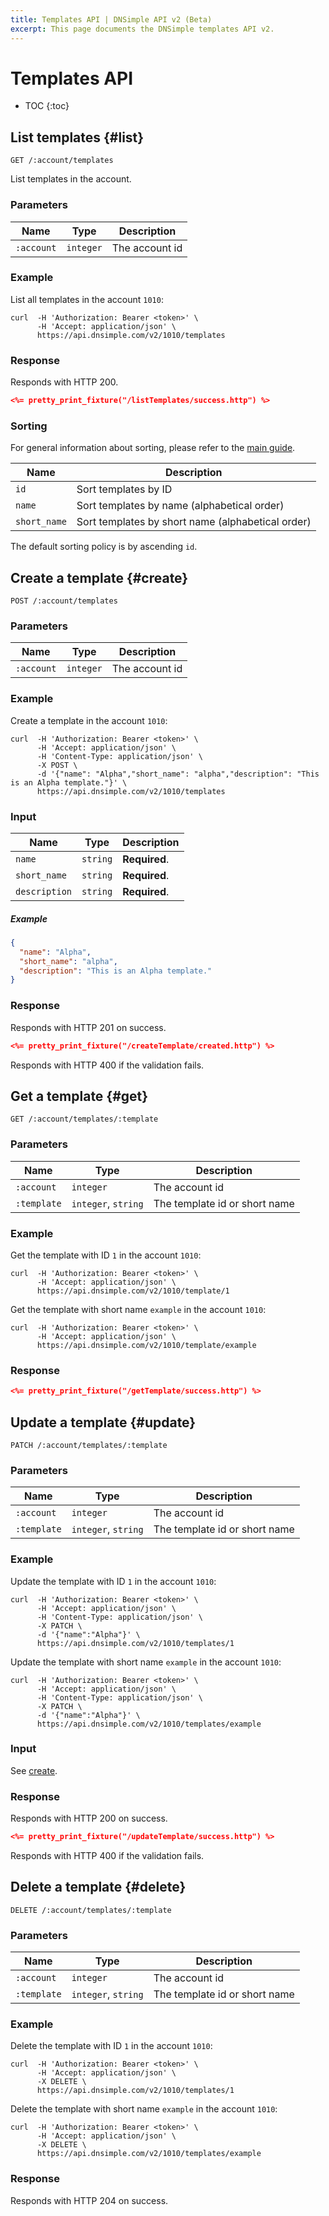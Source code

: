 ```yaml
---
title: Templates API | DNSimple API v2 (Beta)
excerpt: This page documents the DNSimple templates API v2.
---
```


# Templates API

* TOC
{:toc}


## List templates {#list}

    GET /:account/templates

List templates in the account.

### Parameters

Name | Type | Description
-----|------|------------
`:account` | `integer` | The account id

### Example

List all templates in the account `1010`:

    curl  -H 'Authorization: Bearer <token>' \
          -H 'Accept: application/json' \
          https://api.dnsimple.com/v2/1010/templates

### Response

Responds with HTTP 200.

~~~json
<%= pretty_print_fixture("/listTemplates/success.http") %>
~~~

### Sorting

For general information about sorting, please refer to the [main guide](/v2/#sorting).

Name | Description
-----|------------
`id` | Sort templates by ID
`name` | Sort templates by name (alphabetical order)
`short_name` | Sort templates by short name (alphabetical order)

The default sorting policy is by ascending `id`.

## Create a template {#create}

    POST /:account/templates

### Parameters

Name | Type | Description
-----|------|------------
`:account` | `integer` | The account id

### Example

Create a template in the account `1010`:

    curl  -H 'Authorization: Bearer <token>' \
          -H 'Accept: application/json' \
          -H 'Content-Type: application/json' \
          -X POST \
          -d '{"name": "Alpha","short_name": "alpha","description": "This is an Alpha template."}' \
          https://api.dnsimple.com/v2/1010/templates

### Input

Name | Type | Description
-----|------|------------
`name` | `string` | **Required**.
`short_name` | `string` | **Required**.
`description` | `string` | **Required**.

##### Example

~~~json
{
  "name": "Alpha",
  "short_name": "alpha",
  "description": "This is an Alpha template."
}
~~~

### Response

Responds with HTTP 201 on success.

~~~json
<%= pretty_print_fixture("/createTemplate/created.http") %>
~~~

Responds with HTTP 400 if the validation fails.


## Get a template {#get}

    GET /:account/templates/:template

### Parameters

Name | Type | Description
-----|------|------------
`:account` | `integer` | The account id
`:template` | `integer`, `string` | The template id or short name

### Example

Get the template with ID `1` in the account `1010`:

    curl  -H 'Authorization: Bearer <token>' \
          -H 'Accept: application/json' \
          https://api.dnsimple.com/v2/1010/template/1

Get the template with short name `example` in the account `1010`:

    curl  -H 'Authorization: Bearer <token>' \
          -H 'Accept: application/json' \
          https://api.dnsimple.com/v2/1010/template/example

### Response

~~~json
<%= pretty_print_fixture("/getTemplate/success.http") %>
~~~


## Update a template {#update}

    PATCH /:account/templates/:template

### Parameters

Name | Type | Description
-----|------|------------
`:account` | `integer` | The account id
`:template` | `integer`, `string` | The template id or short name

### Example

Update the template with ID `1` in the account `1010`:

    curl  -H 'Authorization: Bearer <token>' \
          -H 'Accept: application/json' \
          -H 'Content-Type: application/json' \
          -X PATCH \
          -d '{"name":"Alpha"}' \
          https://api.dnsimple.com/v2/1010/templates/1

Update the template with short name `example` in the account `1010`:

    curl  -H 'Authorization: Bearer <token>' \
          -H 'Accept: application/json' \
          -H 'Content-Type: application/json' \
          -X PATCH \
          -d '{"name":"Alpha"}' \
          https://api.dnsimple.com/v2/1010/templates/example

### Input

See [create](#create).

### Response

Responds with HTTP 200 on success.

~~~json
<%= pretty_print_fixture("/updateTemplate/success.http") %>
~~~

Responds with HTTP 400 if the validation fails.


## Delete a template {#delete}

    DELETE /:account/templates/:template

### Parameters

Name | Type | Description
-----|------|------------
`:account` | `integer` | The account id
`:template` | `integer`, `string` | The template id or short name

### Example

Delete the template with ID `1` in the account `1010`:

    curl  -H 'Authorization: Bearer <token>' \
          -H 'Accept: application/json' \
          -X DELETE \
          https://api.dnsimple.com/v2/1010/templates/1

Delete the template with short name `example` in the account `1010`:

    curl  -H 'Authorization: Bearer <token>' \
          -H 'Accept: application/json' \
          -X DELETE \
          https://api.dnsimple.com/v2/1010/templates/example

### Response

Responds with HTTP 204 on success.
